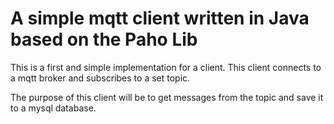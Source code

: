 # A simple mqtt client written in Java based on the Paho Lib

This is a first and simple implementation for a client. This client connects to a mqtt broker and subscribes to a set topic.

The purpose of this client will be to get messages from the topic and save it to a mysql database.
